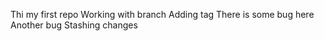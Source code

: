 Thi my first repo
Working with branch
Adding tag
There is some bug here
Another bug
Stashing changes

